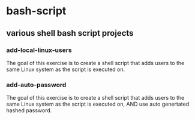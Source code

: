 # bash-script
## various shell bash script projects

### add-local-linux-users
The goal of this exercise is to create a shell script that adds users to the same Linux system as the
script is executed on.

### add-auto-password
The goal of this exercise is to create a shell script that adds users to the same Linux system as the
script is executed on, AND use auto genertated hashed password.
